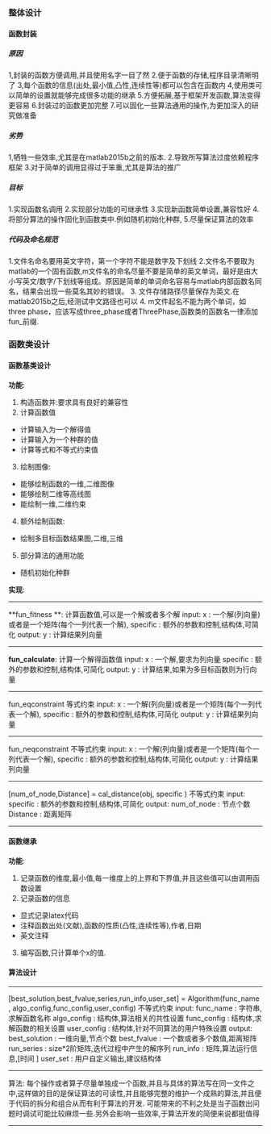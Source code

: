 ### 整体设计
#### 函数封装
##### 原因
1,封装的函数方便调用,并且使用名字一目了然
2.便于函数的存储,程序目录清晰明了
3,每个函数的信息(出处,最小值,凸性,连续性等)都可以包含在函数内
4,使用类可以简单的设置就能够完成很多功能的继承
5.方便拓展,基于框架开发函数,算法变得更容易
6.封装过的函数更加完整
7.可以固化一些算法通用的操作,为更加深入的研究做准备

##### 劣势
1,牺牲一些效率,尤其是在matlab2015b之前的版本.
2.导致所写算法过度依赖程序框架
3.对于简单的调用显得过于笨重,尤其是算法的推广

##### 目标
1.实现函数名调用
2.实现部分功能的可继承性
3.实现新函数简单设置,兼容性好
4.将部分算法的操作固化到函数类中.例如随机初始化种群,
5.尽量保证算法的效率

##### 代码及命名规范
1.文件名命名要用英文字符，第一个字符不能是数字及下划线 
2.文件名不要取为matlab的一个固有函数,m文件名的命名尽量不要是简单的英文单词，最好是由大小写英文/数字/下划线等组成。原因是简单的单词命名容易与matlab内部函数名同名，结果会出现一些莫名其妙的错误。
3. 文件存储路径尽量保存为英文.在matlab2015b之后,经测试中文路径也可以 
4. m文件起名不能为两个单词，如three phase，应该写成three_phase或者ThreePhase,函数类的函数名一律添加fun_前缀.



### 函数类设计
#### 函数基类设计
**功能**:
1. 构造函数并:要求具有良好的兼容性
2. 计算函数值
* 计算输入为一个解得值
* 计算输入为一个种群的值
* 计算等式和不等式约束值
3. 绘制图像:
* 能够绘制函数的一维,二维图像
* 能够绘制二维等高线图
* 能绘制一维,二维约束
4. 额外绘制函数:
* 绘制多目标函数结果图,二维,三维
5. 部分算法的通用功能
* 随机初始化种群

**实现**:
***
**fun_fitness **:
计算函数值,可以是一个解或者多个解
input: 
         x : 一个解(列向量)或者是一个矩阵(每个一列代表一个解),
         specific : 额外的参数和控制,结构体,可简化
output:
        y : 计算结果列向量
***
**fun_calculate**:
计算一个解得函数值
input: 
            x : 一个解,要求为列向量
            specific : 额外的参数和控制,结构体,可简化
output:
        y : 计算结果,如果为多目标函数则为行向量
***
fun_eqconstraint
等式约束
input: 
         x : 一个解(列向量)或者是一个矩阵(每个一列代表一个解),
         specific : 额外的参数和控制,结构体,可简化
output:
        y : 计算结果列向量
***
fun_neqconstraint
不等式约束
input: 
         x : 一个解(列向量)或者是一个矩阵(每个一列代表一个解),
         specific : 额外的参数和控制,结构体,可简化
output:
        y : 计算结果列向量
***
[num_of_node,Distance] = cal_distance(obj, specific )
不等式约束
input: 
         specific : 额外的参数和控制,结构体,可简化
output:
        num_of_node : 节点个数
		Distance : 距离矩阵
***




#### 函数继承
**功能**:
1. 记录函数的维度,最小值,每一维度上的上界和下界值,并且这些值可以由调用函数设置
2. 记录函数的信息
* 显式记录latex代码
* 注释函数出处(文献),函数的性质(凸性,连续性等),作者,日期
* 英文注释
3. 编写函数,只计算单个x的值.












#### 算法设计

***
[best_solution,best_fvalue,series,run_info,user_set] = Algorithm(func_name , algo_config,func_config,user_config)
不等式约束
input: 
		func_name : 字符串,求解函数名称
		algo_config : 结构体,算法相关的共性设置
		func_config : 结构体,求解函数的相关设置
		user_config : 结构体,针对不同算法的用户特殊设置
output:
		best_solution : 一维向量,节点个数
		best_fvalue : 一个数或者多个数值,距离矩阵
		run_series : size*2阶矩阵,迭代过程中产生的解序列
		run_info : 矩阵,算法运行信息,[时间 ]
		user_set : 用户自定义输出,建议结构体
***
算法:
每个操作或者算子尽量单独成一个函数,并且与具体的算法写在同一文件之中,这样做的目的是保证算法的可读性,并且能够完整的维护一个成熟的算法,并且便于代码的拆分和组合从而有利于算法的开发.
可能带来的不利之处是当子函数出问题时调试可能比较麻烦一些.另外会影响一些效率,于算法开发的简便来说都挺值得
***







